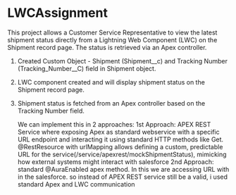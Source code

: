 # LWCAssignment

This project allows a Customer Service Representative to view the latest shipment status directly from a Lightning Web Component (LWC) on the Shipment record page. The status is retrieved via an Apex controller.
1. Created Custom Object - Shipment (Shipment__c) and Tracking Number (Tracking_Number__C) field in Shipment object.
2. LWC component created and will display shipment status on the Shipment record page.
3. Shipment status is fetched from an Apex controller based on the Tracking Number field.

   We can implement this in 2 approaches:
    1st Approach: APEX REST Service where exposing Apex as standard webservice with a specific URL endpoint and interacting it using standard HTTP methods like Get. 
                 @RestResource with urlMapping allows defining a custom, predictable URL for the service(/service/apexrest/mockShipmentStatus), mimicking how external systems might interact with salesforce
    2nd Approach: standard @AuraEnabled apex method. In this we are accessing URL with in the salesforce. so instead of APEX REST service still be a valid, i used standard Apex and LWC communication
